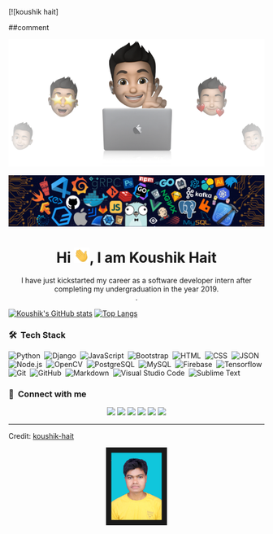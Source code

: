 
[![koushik hait]

##comment

<p align="center"><img src="https://raw.githubusercontent.com/KevinPatel04/KevinPatel04/master/cover-thompson.png"></p>
<p align="center"><img src="https://raw.githubusercontent.com/KevinPatel04/KevinPatel04/master/header.png"></p>

<h1 align="center">Hi <img src="https://raw.githubusercontent.com/KevinPatel04/KevinPatel04/master/Hi.gif" width="30px">, I am Koushik Hait </h1>

<p align="center" width="150px"> I have just kickstarted my career as a software developer intern after completing my undergraduation in the year 2019. <br>.</p>

[![Koushik's GitHub stats](https://github-readme-stats.vercel.app/api?username=koushik-hait&count_private=true&show_icons=true&theme=radical)](https://github.com/koushik-hait/github-readme-stats)
[![Top Langs](https://github-readme-stats.vercel.app/api/top-langs/?username=anuraghazra&show_icons=true&theme=radical&layout=compact)](https://github.com/anuraghazra/github-readme-stats)

### 🛠 &nbsp;Tech Stack

![Python](https://img.shields.io/badge/-Python-05122A?style=flat&logo=python)&nbsp;
![Django](https://img.shields.io/badge/-Django-05122A?style=flat&logo=django&logoColor=092E20)&nbsp;
![JavaScript](https://img.shields.io/badge/-JavaScript-05122A?style=flat&logo=javascript)&nbsp;
![Bootstrap](https://img.shields.io/badge/-Bootstrap-05122A?style=flat&logo=bootstrap&logoColor=563D7C)&nbsp;
![HTML](https://img.shields.io/badge/-HTML-05122A?style=flat&logo=HTML5)&nbsp;
![CSS](https://img.shields.io/badge/-CSS-05122A?style=flat&logo=CSS3&logoColor=1572B6)&nbsp;
![JSON](https://img.shields.io/badge/-JSON-05122A?style=flat&logo=json&logoColor=000000)&nbsp;
![Node.js](https://img.shields.io/badge/-Node.js-05122A?style=flat&logo=node.js&logoColor=339933)&nbsp;
![OpenCV](https://img.shields.io/badge/-OpenCV-05122A?style=flat&logo=opencv&logoColor=5C3EE8)&nbsp;
![PostgreSQL](https://img.shields.io/badge/-PostgreSQL-05122A?style=flat&logo=postgresql&logoColor=336791)&nbsp;
![MySQL](https://img.shields.io/badge/-MySQL-05122A?style=flat&logo=mysql&logoColor=4479A1)&nbsp;
![Firebase](https://img.shields.io/badge/-Firebase-05122A?style=flat&logo=firebase&logoColor=FFCA28)&nbsp;
![Tensorflow](https://img.shields.io/badge/-Tensorflow-05122A?style=flat&logo=tensorflow&logoColor=FF6F00)&nbsp;
![Git](https://img.shields.io/badge/-Git-05122A?style=flat&logo=git)&nbsp;
![GitHub](https://img.shields.io/badge/-GitHub-05122A?style=flat&logo=github)&nbsp;
![Markdown](https://img.shields.io/badge/-Markdown-05122A?style=flat&logo=markdown)&nbsp;
![Visual Studio Code](https://img.shields.io/badge/-Visual%20Studio%20Code-05122A?style=flat&logo=visual-studio-code&logoColor=007ACC)&nbsp;
![Sublime Text](https://img.shields.io/badge/-Sublime%20Text-05122A?style=flat&logo=sublime-text&logoColor=FF9800)&nbsp;
<!--
![PHP](https://img.shields.io/badge/-PHP-05122A?style=flat&logo=php&logoColor=777BB4)&nbsp;

![Flask](https://img.shields.io/badge/-Flask-05122A?style=flat&logo=flask)&nbsp;
![Dart](https://img.shields.io/badge/-Dart-05122A?style=flat&logo=dart&logoColor=1075C2)&nbsp;
![Laravel](https://img.shields.io/badge/-Laravel-05122A?style=flat&logo=laravel&logoColor=FF2D20)&nbsp;
![Java](https://img.shields.io/badge/-Java-05122A?style=flat&logo=Java&logoColor=FFA518)&nbsp;
![C](https://img.shields.io/badge/-C-05122A?style=flat&logo=C&logoColor=A8B9CC)&nbsp;
![C++](https://img.shields.io/badge/-C++-05122A?style=flat&logo=C%2B%2B&logoColor=00599C)&nbsp;
![Flutter](https://img.shields.io/badge/-Flutter-05122A?style=flat&logo=flutter&logoColor=02569B)&nbsp;

![Android Studio](https://img.shields.io/badge/-Android%20Studio-05122A?style=flat&logo=android-studio&logoColor=3DDC84)&nbsp;
![Jupyter Notebook](https://img.shields.io/badge/-Jupyter%20Notebook-05122A?style=flat&logo=jupyter&logoColor=F37626)&nbsp;
![Google Colab](https://img.shields.io/badge/-Google%20Colab-05122A?style=flat&logo=google-colab&logoColor=F9AB00)&nbsp;
![Keras](https://img.shields.io/badge/-Keras-05122A?style=flat&logo=keras&logoColor=D00000)&nbsp;

![Apache Kafka](https://img.shields.io/badge/-Apache%20Kafka-05122A?style=flat&logo=apache-kafka&logoColor=231F20)&nbsp;

![Arduino](https://img.shields.io/badge/-Arduino-05122A?style=flat&logo=arduino&logoColor=00979D)&nbsp;
![Latex](https://img.shields.io/badge/-Latex-05122A?style=flat&logo=latex&logoColor=008080)&nbsp;
-->
### :link: &nbsp;Connect with me

<p align="center">
<a href=""><img src="https://img.shields.io/badge/-koushik-3423A6?style=for-the-badge&logo=Google-Chrome&logoColor=white"/></a>
<a href=""><img src="https://img.shields.io/badge/-koushik%20hait-0077B5?style=for-the-badge&logo=Linkedin&logoColor=white"/></a>
<a href="mailto:koushikhait49@gmail.com"><img src="https://img.shields.io/badge/-koushikhait49@gmail.com-D14836?style=for-the-badge&logo=Gmail&logoColor=white"/></a>
<a href="https://instagram.com/koushikhait49"><img src="https://img.shields.io/badge/-koushikhait49-E4405F?style=for-the-badge&logo=Instagram&logoColor=white"/></a>
<a href=""><img src="https://img.shields.io/badge/-koushikhait-FFA116?style=for-the-badge&logo=leetcode&logoColor=white"/></a>
<a href="https://twitter.com/koushik_hait"><img src="https://img.shields.io/badge/-koushik_hait-1DA1F2?style=for-the-badge&logo=twitter&logoColor=white"/></a>
</p>

---
Credit: [koushik-hait](https://github.com/koushik-hait)
<p align="center"><img src="./assets/koushik.png"  alt="Avatar" width="100" border=10 /></p>



<!---
koushik-hait/koushik-hait is a ✨ special ✨ repository because its `README.md` (this file) appears on your GitHub profile.
You can click the Preview link to take a look at your changes.
--->
